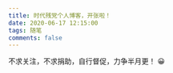 ```yaml
---
title: 时代残党个人博客，开张啦！
date: 2020-06-17 12:15:00
tags: 随笔
comments: false
---
```


不求关注，不求捐助，自行督促，力争半月更！ 😀
